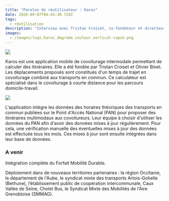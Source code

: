```yaml
---
title: "Paroles de réutilisateur : Karos"
date: 2020-09-07T04:43:30.729Z
tags:
  - réutilisation
description: "Interview avec Tristan Croiset, co-fondateur et directeur technique de Karos "
images:
  - /images/logo_karos_degrade_couleur_vertical-copie.png
---
```

![](/images/founders-1-.png)

Karos est une application mobile de covoiturage intermodale permettant de calculer des itinéraires. Elle a été fondée par Tristan Croiset et Olivier Binet. Les déplacements proposés sont constitués d'un temps de trajet en covoiturage combiné aux transports en commun. Ce calculateur est spécialisé dans le covoiturage à courte distance pour les parcours domicile-travail. 

![](/images/hub2-1-1-.jpg)

L'application intègre les données des horaires théoriques des transports en commun publiées sur le Point d'Accès National (PAN) pour proposer des itinéraires multimodaux aux covoitureurs. Leur équipe à choisir d'utiliser les données du PAN afin d'avoir des données mises à jour régulièrement. Pour cela, une vérification manuelle des éventuelles mises à jour des données est effectuée tous les mois. Ces mises à jour sont ensuite intégrées dans leur base de données. 

### A venir

<!--StartFragment-->

Intégration complète du Forfait Mobilité Durable. 

Déploiement dans de nouveaux territoires partenaires : la région Occitanie, le département de l'Aube, le syndicat mixte des transports Artois-Gohelle (Bethune), l’établissement public de coopération intercommunale, Caux Vallée de Seine, Cholet Bus, le Syndicat Mixte des Mobilités de l'Aire Grenobloise (SMMAG).